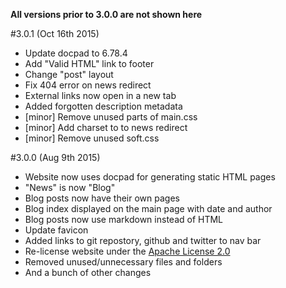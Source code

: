 **All versions prior to 3.0.0 are not shown here**

#3.0.1 (Oct 16th 2015)

* Update docpad to 6.78.4
* Add "Valid HTML" link to footer
* Change "post" layout 
* Fix 404 error on news redirect
* External links now open in a new tab
* Added forgotten description metadata 
* [minor] Remove unused parts of main.css
* [minor] Add charset to to news redirect
* [minor] Remove unused soft.css

#3.0.0 (Aug 9th 2015)

* Website now uses docpad for generating static HTML pages
* "News" is now "Blog"
* Blog posts now have their own pages
* Blog index displayed on the main page with date and author
* Blog posts now use markdown instead of HTML
* Update favicon
* Added links to git repostory, github and twitter to nav bar
* Re-license website under the [Apache License 2.0](http://www.apache.org/licenses/LICENSE-2.0.html)
* Removed unused/unnecessary files and folders
* And a bunch of other changes
